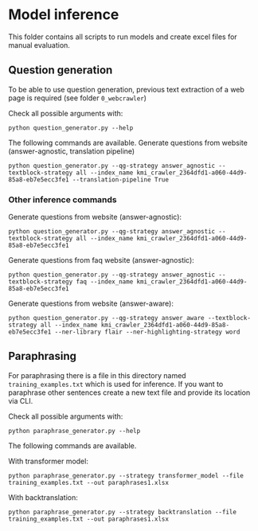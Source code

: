 # Model inference
This folder contains all scripts to run models and create excel files for manual evaluation.

## Question generation
To be able to use question generation, previous text extraction of a web page is required (see folder `0_webcrawler`)

Check all possible arguments with:

`python question_generator.py --help`

The following commands are available.
Generate questions from website (answer-agnostic, translation pipeline)

`python question_generator.py --qg-strategy answer_agnostic --textblock-strategy all --index_name kmi_crawler_2364dfd1-a060-44d9-85a8-eb7e5ecc3fe1 --translation-pipeline True`

### Other inference commands
Generate questions from website (answer-agnostic):

`python question_generator.py --qg-strategy answer_agnostic --textblock-strategy all --index_name kmi_crawler_2364dfd1-a060-44d9-85a8-eb7e5ecc3fe1`

Generate questions from faq website (answer-agnostic):

`python question_generator.py --qg-strategy answer_agnostic --textblock-strategy faq --index_name kmi_crawler_2364dfd1-a060-44d9-85a8-eb7e5ecc3fe1`

Generate questions from website (answer-aware):

`python question_generator.py --qg-strategy answer_aware --textblock-strategy all --index_name kmi_crawler_2364dfd1-a060-44d9-85a8-eb7e5ecc3fe1 --ner-library flair --ner-highlighting-strategy word`

## Paraphrasing
For paraphrasing there is a file in this directory named `training_examples.txt` which is used for inference. If you want to paraphrase other sentences create a new text file and provide its location via CLI.

Check all possible arguments with:

`python paraphrase_generator.py --help`

The following commands are available.

With transformer model:

`python paraphrase_generator.py --strategy transformer_model --file training_examples.txt --out paraphrases1.xlsx`

With backtranslation:

`python paraphrase_generator.py --strategy backtranslation --file training_examples.txt --out paraphrases1.xlsx`